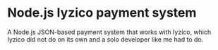 # Node.js Iyzico payment system

A Node.js JSON-based payment system that works with Iyzico, which Iyzico did not do on its own and a solo developer like me had to do.
